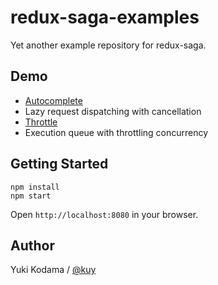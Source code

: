 # redux-saga-examples

Yet another example repository for redux-saga.

## Demo

+ [Autocomplete](http://kuy.github.io/redux-saga-examples/autocomplete.html)
 + Lazy request dispatching with cancellation
+ [Throttle](http://kuy.github.io/redux-saga-examples/throttle.html)
 + Execution queue with throttling concurrency

## Getting Started

```
npm install
npm start
```

Open `http://localhost:8080` in your browser.

## Author

Yuki Kodama / [@kuy](https://twitter.com/kuy)
